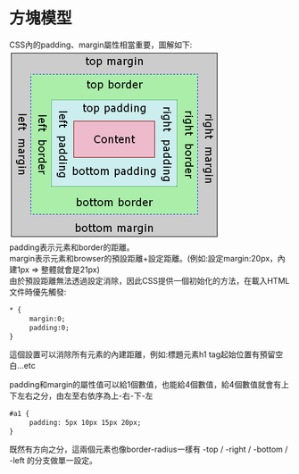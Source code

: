 # 方塊模型
CSS內的padding、margin屬性相當重要，圖解如下:  
![Image](https://github.com/EnasVen/HTML/blob/main/HTML_img03.png)  
padding表示元素和border的距離。  
margin表示元素和browser的預設距離+設定距離。(例如:設定margin:20px，內建1px => 整體就會是21px)  
由於預設距離無法透過設定消除，因此CSS提供一個初始化的方法，在載入HTML文件時優先觸發:  
```
* {
     margin:0;
     padding:0;
}
```
這個設置可以消除所有元素的內建距離，例如:標題元素h1 tag起始位置有預留空白...etc  

padding和margin的屬性值可以給1個數值，也能給4個數值，給4個數值就會有上下左右之分，由左至右依序為上-右-下-左  
```
#a1 {
     padding: 5px 10px 15px 20px;   
}
```
既然有方向之分，這兩個元素也像border-radius一樣有 -top / -right / -bottom / -left 的分支做單一設定。  
